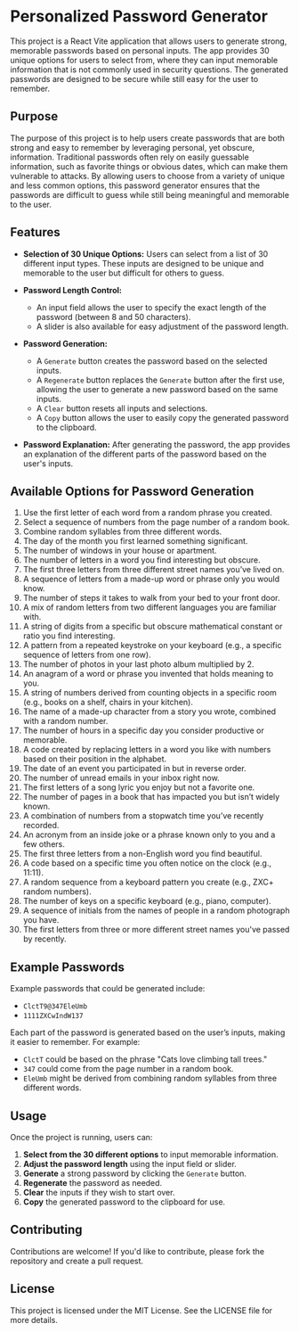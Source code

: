# Personalized Password Generator

This project is a React Vite application that allows users to generate strong, memorable passwords based on personal inputs. The app provides 30 unique options for users to select from, where they can input memorable information that is not commonly used in security questions. The generated passwords are designed to be secure while still easy for the user to remember.

## Purpose

The purpose of this project is to help users create passwords that are both strong and easy to remember by leveraging personal, yet obscure, information. Traditional passwords often rely on easily guessable information, such as favorite things or obvious dates, which can make them vulnerable to attacks. By allowing users to choose from a variety of unique and less common options, this password generator ensures that the passwords are difficult to guess while still being meaningful and memorable to the user.

## Features

- **Selection of 30 Unique Options:** Users can select from a list of 30 different input types. These inputs are designed to be unique and memorable to the user but difficult for others to guess.
  
- **Password Length Control:**
  - An input field allows the user to specify the exact length of the password (between 8 and 50 characters).
  - A slider is also available for easy adjustment of the password length.

- **Password Generation:**
  - A `Generate` button creates the password based on the selected inputs.
  - A `Regenerate` button replaces the `Generate` button after the first use, allowing the user to generate a new password based on the same inputs.
  - A `Clear` button resets all inputs and selections.
  - A `Copy` button allows the user to easily copy the generated password to the clipboard.

- **Password Explanation:** After generating the password, the app provides an explanation of the different parts of the password based on the user's inputs.

## Available Options for Password Generation

1. Use the first letter of each word from a random phrase you created.
2. Select a sequence of numbers from the page number of a random book.
3. Combine random syllables from three different words.
4. The day of the month you first learned something significant.
5. The number of windows in your house or apartment.
6. The number of letters in a word you find interesting but obscure.
7. The first three letters from three different street names you’ve lived on.
8. A sequence of letters from a made-up word or phrase only you would know.
9. The number of steps it takes to walk from your bed to your front door.
10. A mix of random letters from two different languages you are familiar with.
11. A string of digits from a specific but obscure mathematical constant or ratio you find interesting.
12. A pattern from a repeated keystroke on your keyboard (e.g., a specific sequence of letters from one row).
13. The number of photos in your last photo album multiplied by 2.
14. An anagram of a word or phrase you invented that holds meaning to you.
15. A string of numbers derived from counting objects in a specific room (e.g., books on a shelf, chairs in your kitchen).
16. The name of a made-up character from a story you wrote, combined with a random number.
17. The number of hours in a specific day you consider productive or memorable.
18. A code created by replacing letters in a word you like with numbers based on their position in the alphabet.
19. The date of an event you participated in but in reverse order.
20. The number of unread emails in your inbox right now.
21. The first letters of a song lyric you enjoy but not a favorite one.
22. The number of pages in a book that has impacted you but isn’t widely known.
23. A combination of numbers from a stopwatch time you’ve recently recorded.
24. An acronym from an inside joke or a phrase known only to you and a few others.
25. The first three letters from a non-English word you find beautiful.
26. A code based on a specific time you often notice on the clock (e.g., 11:11).
27. A random sequence from a keyboard pattern you create (e.g., ZXC+ random numbers).
28. The number of keys on a specific keyboard (e.g., piano, computer).
29. A sequence of initials from the names of people in a random photograph you have.
30. The first letters from three or more different street names you've passed by recently.

## Example Passwords

Example passwords that could be generated include:

- `ClctT9@347EleUmb`
- `1111ZXCwIndW137`

Each part of the password is generated based on the user’s inputs, making it easier to remember. For example:

- `ClctT` could be based on the phrase "Cats love climbing tall trees."
- `347` could come from the page number in a random book.
- `EleUmb` might be derived from combining random syllables from three different words.

## Usage

Once the project is running, users can:

1. **Select from the 30 different options** to input memorable information.
2. **Adjust the password length** using the input field or slider.
3. **Generate** a strong password by clicking the `Generate` button.
4. **Regenerate** the password as needed.
5. **Clear** the inputs if they wish to start over.
6. **Copy** the generated password to the clipboard for use.

## Contributing

Contributions are welcome! If you'd like to contribute, please fork the repository and create a pull request.

## License

This project is licensed under the MIT License. See the LICENSE file for more details.
